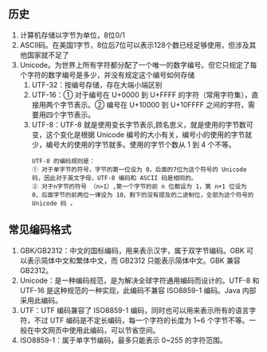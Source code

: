 ## 历史  
1. 计算机存储以字节为单位，8位0/1  
2. ASCII码。在美国1字节，8位后7位可以表示128个数已经足够使用，但涉及其他国家就不足了  
3. Unicode。为世界上所有字符都分配了一个唯一的数字编号。但它只规定了每个字符的数字编号是多少，并没有规定这个编号如何存储  
   1. UTF-32：按编号存储，存在大端小端区别  
   2. UTF-16：① 对于编号在 U+0000 到 U+FFFF 的字符（常用字符集），直接用两个字节表示。② 编号在 U+10000 到 U+10FFFF 之间的字符，需要用四个字节表示。  
   3. UTF-8：UTF-8 就是使用变长字节表示,顾名思义，就是使用的字节数可变，这个变化是根据 Unicode 编号的大小有关，编号小的使用的字节就少，编号大的使用的字节就多。使用的字节个数从 1 到 4 个不等。  
      ~~~
      UTF-8 的编码规则是：
      ① 对于单字节的符号，字节的第一位设为 0，后面的7位为这个符号的 Unicode 码，因此对于英文字母，UTF-8 编码和 ASCII 码是相同的。
      ② 对于n字节的符号 （n>1）,第一个字节的前 n 位都设为 1，第 n+1 位设为 0，后面字节的前两位一律设为 10，剩下的没有提及的二进制位，全部为这个符号的 Unicode 码 。  
      ~~~
## 常见编码格式
1. GBK/GB2312：中文的国标编码，用来表示汉字，属于双字节编码。GBK 可以表示简体中文和繁体中文，而 GB2312 只能表示简体中文。GBK 兼容 GB2312。  
2. Unicode：是一种编码规范，是为解决全球字符通用编码而设计的。UTF-8 和 UTF-16 是这种规范的一种实现，此编码不兼容 ISO8859-1 编码。Java 内部采用此编码。  
3. UTF：UTF 编码兼容了 ISO8859-1 编码，同时也可以用来表示所有的语言字符，不过 UTF 编码是不定长编码，每一个字符的长度为 1~6 个字节不等。一般在中文网页中使用此编码，可以节省空间。   
4. ISO8859-1：属于单字节编码，最多只能表示 0~255 的字符范围。
